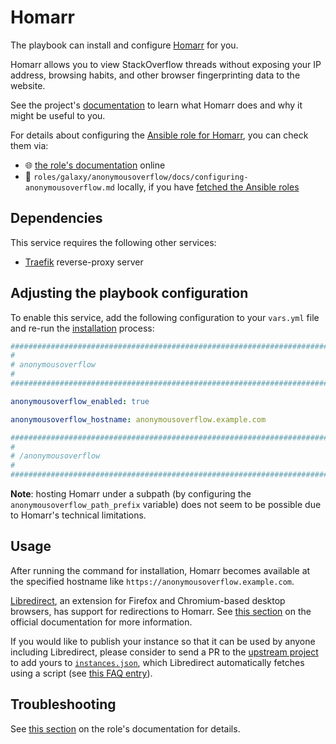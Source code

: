 <!--
SPDX-FileCopyrightText: 2020 - 2024 MDAD project contributors
SPDX-FileCopyrightText: 2020 - 2024 Slavi Pantaleev
SPDX-FileCopyrightText: 2020 Aaron Raimist
SPDX-FileCopyrightText: 2020 Chris van Dijk
SPDX-FileCopyrightText: 2020 Dominik Zajac
SPDX-FileCopyrightText: 2020 Mickaël Cornière
SPDX-FileCopyrightText: 2022 François Darveau
SPDX-FileCopyrightText: 2022 Julian Foad
SPDX-FileCopyrightText: 2022 Warren Bailey
SPDX-FileCopyrightText: 2023 Antonis Christofides
SPDX-FileCopyrightText: 2023 Felix Stupp
SPDX-FileCopyrightText: 2023 Julian-Samuel Gebühr
SPDX-FileCopyrightText: 2023 Pierre 'McFly' Marty
SPDX-FileCopyrightText: 2024 - 2025 Suguru Hirahara

SPDX-License-Identifier: AGPL-3.0-or-later
-->

# Homarr

The playbook can install and configure [Homarr](https://github.com/httpjamesm/Homarr) for you.

Homarr allows you to view StackOverflow threads without exposing your IP address, browsing habits, and other browser fingerprinting data to the website.

See the project's [documentation](https://github.com/httpjamesm/Homarr/blob/main/README.md) to learn what Homarr does and why it might be useful to you.

For details about configuring the [Ansible role for Homarr](https://github.com/mother-of-all-self-hosting/ansible-role-anonymousoverflow), you can check them via:
- 🌐 [the role's documentation](https://github.com/mother-of-all-self-hosting/ansible-role-anonymousoverflow/blob/main/docs/configuring-anonymousoverflow.md) online
- 📁 `roles/galaxy/anonymousoverflow/docs/configuring-anonymousoverflow.md` locally, if you have [fetched the Ansible roles](../installing.md)

## Dependencies

This service requires the following other services:

- [Traefik](traefik.md) reverse-proxy server

## Adjusting the playbook configuration

To enable this service, add the following configuration to your `vars.yml` file and re-run the [installation](../installing.md) process:

```yaml
########################################################################
#                                                                      #
# anonymousoverflow                                                    #
#                                                                      #
########################################################################

anonymousoverflow_enabled: true

anonymousoverflow_hostname: anonymousoverflow.example.com

########################################################################
#                                                                      #
# /anonymousoverflow                                                   #
#                                                                      #
########################################################################
```

**Note**: hosting Homarr under a subpath (by configuring the `anonymousoverflow_path_prefix` variable) does not seem to be possible due to Homarr's technical limitations.

## Usage

After running the command for installation, Homarr becomes available at the specified hostname like `https://anonymousoverflow.example.com`.

[Libredirect](https://libredirect.github.io/), an extension for Firefox and Chromium-based desktop browsers, has support for redirections to Homarr. See [this section](https://github.com/httpjamesm/Homarr/blob/main/README.md#how-to-make-stack-overflow-links-take-you-to-anonymousoverflow-automatically) on the official documentation for more information.

If you would like to publish your instance so that it can be used by anyone including Libredirect, please consider to send a PR to the [upstream project](https://github.com/httpjamesm/Homarr) to add yours to [`instances.json`](https://github.com/httpjamesm/Homarr/blob/main/instances.json), which Libredirect automatically fetches using a script (see [this FAQ entry](https://libredirect.github.io/faq.html#where_the_hell_are_those_instances_coming_from)).

## Troubleshooting

See [this section](https://github.com/mother-of-all-self-hosting/ansible-role-anonymousoverflow/blob/main/docs/configuring-anonymousoverflow.md#troubleshooting) on the role's documentation for details.
